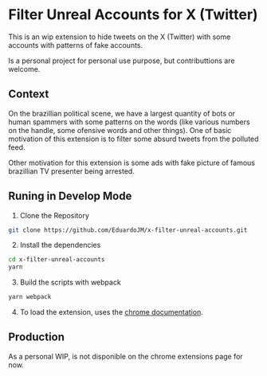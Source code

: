 # Filter Unreal Accounts for X (Twitter)

This is an wip extension to hide tweets on the X (Twitter) with some accounts with patterns of fake accounts.

Is a personal project for personal use purpose, but contributtions are welcome.

## Context

On the brazillian political scene, we have a largest quantity of bots or human spammers with some patterns on the words (like various numbers on the handle, some ofensive words and other things). One of basic motivation of this extension is to filter some absurd tweets from the polluted feed.

Other motivation for this extension is some ads with fake picture of famous brazillian TV presenter being arrested.

## Runing in Develop Mode

1. Clone the Repository

```sh
git clone https://github.com/EduardoJM/x-filter-unreal-accounts.git
```

2. Install the dependencies

```sh
cd x-filter-unreal-accounts
yarn
```

3. Build the scripts with webpack

```sh
yarn webpack
```

4. To load the extension, uses the [chrome documentation](https://developer.chrome.com/docs/extensions/get-started/tutorial/hello-world?hl=pt-br#load-unpacked).


## Production

As a personal WIP, is not disponible on the chrome extensions page for now.
